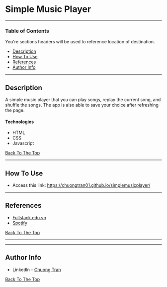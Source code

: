 # Simple Music Player


---

### Table of Contents
You're sections headers will be used to reference location of destination.

- [Description](#description)
- [How To Use](#how-to-use)
- [References](#references)
- [Author Info](#author-info)

---

## Description

A simple music player that you can play songs, replay the current song, and shuffle the songs. The app is also able to save your choice after refreshing the page.

#### Technologies

- HTML
- CSS
- Javascript

[Back To The Top](#Simple-Music-Player)

---

## How To Use
- Access this link: https://chuongtran01.github.io/simplemusicplayer/
---

## References
- [Fullstack.edu.vn](https://fullstack.edu.vn/)
- [Spotify](https://www.spotify.com/us/)

[Back To The Top](#Simple-Music-Player)

---


---

## Author Info

- Linkedln - [Chuong Tran](https://www.linkedin.com/in/chuongtran2001/)

[Back To The Top](#Simple-Music-Player)
